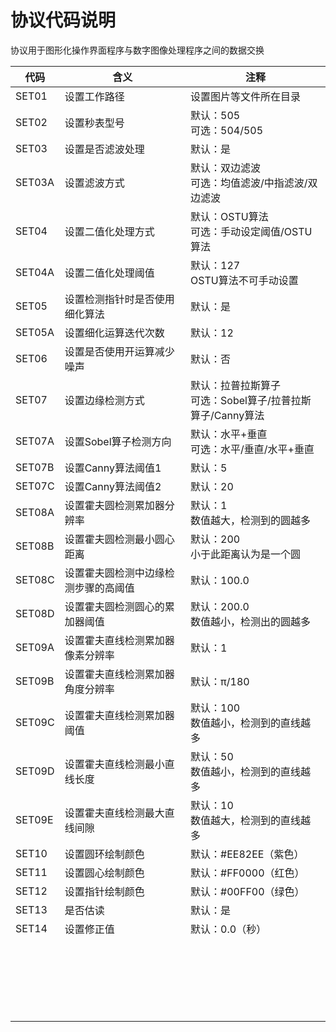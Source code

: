 # 协议代码说明
协议用于图形化操作界面程序与数字图像处理程序之间的数据交换

|代码|含义|注释|
|----|----|---|
|SET01|设置工作路径|设置图片等文件所在目录|
|SET02|设置秒表型号|默认：505<br>可选：504/505|
|SET03|设置是否滤波处理|默认：是|
|SET03A|设置滤波方式|默认：双边滤波<br>可选：均值滤波/中指滤波/双边滤波|
|SET04|设置二值化处理方式|默认：OSTU算法<br>可选：手动设定阈值/OSTU算法|
|SET04A|设置二值化处理阈值|默认：127<br>OSTU算法不可手动设置|
|SET05|设置检测指针时是否使用细化算法|默认：是|
|SET05A|设置细化运算迭代次数|默认：12|
|SET06|设置是否使用开运算减少噪声|默认：否|
|SET07|设置边缘检测方式|默认：拉普拉斯算子<br>可选：Sobel算子/拉普拉斯算子/Canny算法|
|SET07A|设置Sobel算子检测方向|默认：水平+垂直<br>可选：水平/垂直/水平+垂直|
|SET07B|设置Canny算法阈值1|默认：5|
|SET07C|设置Canny算法阈值2|默认：20|
|SET08A|设置霍夫圆检测累加器分辨率|默认：1<br>数值越大，检测到的圆越多|
|SET08B|设置霍夫圆检测最小圆心距离|默认：200<br>小于此距离认为是一个圆|
|SET08C|设置霍夫圆检测中边缘检测步骤的高阈值|默认：100.0|
|SET08D|设置霍夫圆检测圆心的累加器阈值|默认：200.0<br>数值越小，检测出的圆越多|
|SET09A|设置霍夫直线检测累加器像素分辨率|默认：1|
|SET09B|设置霍夫直线检测累加器角度分辨率|默认：π/180|
|SET09C|设置霍夫直线检测累加器阈值|默认：100<br>数值越小，检测到的直线越多|
|SET09D|设置霍夫直线检测最小直线长度|默认：50<br>数值越小，检测到的直线越多|
|SET09E|设置霍夫直线检测最大直线间隙|默认：10<br>数值越大，检测到的直线越多|
|SET10|设置圆环绘制颜色|默认：#EE82EE（紫色）|
|SET11|设置圆心绘制颜色|默认：#FF0000（红色）|
|SET12|设置指针绘制颜色|默认：#00FF00（绿色）|
|SET13|是否估读|默认：是|
|SET14|设置修正值|默认：0.0（秒）|
||||
||||
||||
||||
||||
||||
||||
||||
||||
||||
||||
||||
||||
||||
||||
||||
||||
||||
||||
||||
||||
||||